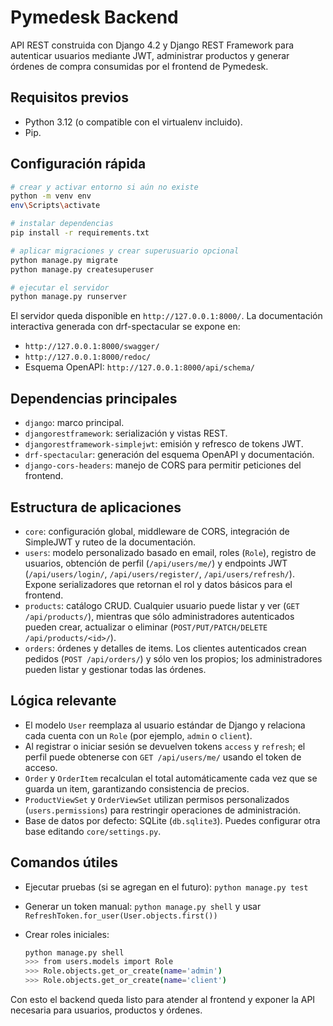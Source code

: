 Pymedesk Backend
=================

API REST construida con Django 4.2 y Django REST Framework para autenticar usuarios mediante JWT, administrar productos y generar órdenes de compra consumidas por el frontend de Pymedesk.

Requisitos previos
------------------

- Python 3.12 (o compatible con el virtualenv incluido).
- Pip.

Configuración rápida
--------------------

```bash
# crear y activar entorno si aún no existe
python -m venv env
env\Scripts\activate

# instalar dependencias
pip install -r requirements.txt

# aplicar migraciones y crear superusuario opcional
python manage.py migrate
python manage.py createsuperuser

# ejecutar el servidor
python manage.py runserver
```

El servidor queda disponible en `http://127.0.0.1:8000/`. La documentación interactiva generada con drf-spectacular se expone en:

- `http://127.0.0.1:8000/swagger/`
- `http://127.0.0.1:8000/redoc/`
- Esquema OpenAPI: `http://127.0.0.1:8000/api/schema/`

Dependencias principales
------------------------

- `django`: marco principal.
- `djangorestframework`: serialización y vistas REST.
- `djangorestframework-simplejwt`: emisión y refresco de tokens JWT.
- `drf-spectacular`: generación del esquema OpenAPI y documentación.
- `django-cors-headers`: manejo de CORS para permitir peticiones del frontend.

Estructura de aplicaciones
--------------------------

- `core`: configuración global, middleware de CORS, integración de SimpleJWT y ruteo de la documentación.
- `users`: modelo personalizado basado en email, roles (`Role`), registro de usuarios, obtención de perfil (`/api/users/me/`) y endpoints JWT (`/api/users/login/`, `/api/users/register/`, `/api/users/refresh/`). Expone serializadores que retornan el rol y datos básicos para el frontend.
- `products`: catálogo CRUD. Cualquier usuario puede listar y ver (`GET /api/products/`), mientras que sólo administradores autenticados pueden crear, actualizar o eliminar (`POST/PUT/PATCH/DELETE /api/products/<id>/`).
- `orders`: órdenes y detalles de items. Los clientes autenticados crean pedidos (`POST /api/orders/`) y sólo ven los propios; los administradores pueden listar y gestionar todas las órdenes.

Lógica relevante
----------------

- El modelo `User` reemplaza al usuario estándar de Django y relaciona cada cuenta con un `Role` (por ejemplo, `admin` o `client`).
- Al registrar o iniciar sesión se devuelven tokens `access` y `refresh`; el perfil puede obtenerse con `GET /api/users/me/` usando el token de acceso.
- `Order` y `OrderItem` recalculan el total automáticamente cada vez que se guarda un item, garantizando consistencia de precios.
- `ProductViewSet` y `OrderViewSet` utilizan permisos personalizados (`users.permissions`) para restringir operaciones de administración.
- Base de datos por defecto: SQLite (`db.sqlite3`). Puedes configurar otra base editando `core/settings.py`.

Comandos útiles
---------------

- Ejecutar pruebas (si se agregan en el futuro): `python manage.py test`
- Generar un token manual: `python manage.py shell` y usar `RefreshToken.for_user(User.objects.first())`
- Crear roles iniciales:

	```bash
	python manage.py shell
	>>> from users.models import Role
	>>> Role.objects.get_or_create(name='admin')
	>>> Role.objects.get_or_create(name='client')
	```

Con esto el backend queda listo para atender al frontend y exponer la API necesaria para usuarios, productos y órdenes.
